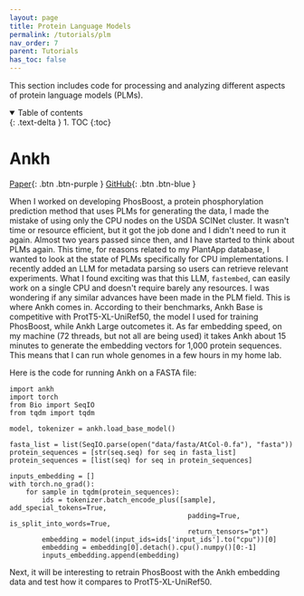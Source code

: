 ```yaml
---
layout: page
title: Protein Language Models
permalink: /tutorials/plm
nav_order: 7
parent: Tutorials
has_toc: false
---
```


This section includes code for processing and analyzing different aspects of protein language models (PLMs). 

<details open markdown="block">
  <summary>
    Table of contents
  </summary>
  {: .text-delta }
1. TOC
{:toc}
</details>

# Ankh

[Paper](https://arxiv.org/abs/2301.06568){: .btn .btn-purple }
[GitHub](https://github.com/agemagician/Ankh){: .btn .btn-blue }

When I worked on developing PhosBoost, a protein phosphorylation prediction method that uses PLMs for generating the data, I made the mistake of using only the CPU nodes on the USDA SCINet cluster. It wasn't time or resource efficient, but it got the job done and I didn't need to run it again. Almost two years passed since then, and I have started to think about PLMs again. This time, for reasons related to my PlantApp database, I wanted to look at the state of PLMs specifically for CPU implementations. I recently added an LLM for metadata parsing so users can retrieve relevant experiments. What I found exciting was that this LLM, `fastembed`, can easily work on a single CPU and doesn't require barely any resources. I was wondering if any similar advances have been made in the PLM field. This is where Ankh comes in. According to their benchmarks, Ankh Base is competitive with ProtT5-XL-UniRef50, the model I used for training PhosBoost, while Ankh Large outcometes it. As far embedding speed, on my machine (72 threads, but not all are being used) it takes Ankh about 15 minutes to generate the embedding vectors for 1,000 protein sequences. This means that I can run whole genomes in a few hours in my home lab.

Here is the code for running Ankh on a FASTA file:

```
import ankh
import torch
from Bio import SeqIO
from tqdm import tqdm

model, tokenizer = ankh.load_base_model()

fasta_list = list(SeqIO.parse(open("data/fasta/AtCol-0.fa"), "fasta"))
protein_sequences = [str(seq.seq) for seq in fasta_list]
protein_sequences = [list(seq) for seq in protein_sequences]

inputs_embedding = []
with torch.no_grad():
    for sample in tqdm(protein_sequences):
        ids = tokenizer.batch_encode_plus([sample], add_special_tokens=True, 
                                            padding=True, is_split_into_words=True, 
                                            return_tensors="pt")
        embedding = model(input_ids=ids['input_ids'].to("cpu"))[0]
        embedding = embedding[0].detach().cpu().numpy()[0:-1]
        inputs_embedding.append(embedding)
```

Next, it will be interesting to retrain PhosBoost with the Ankh embedding data and test how it compares to ProtT5-XL-UniRef50.